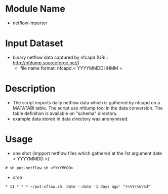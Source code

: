 # Module Name
- netflow importer

# Input Dataset
- binary netflow data captured by nfcapd (URL: http://nfdump.sourceforge.net/)
	- file name format: nfcapd.< YYYYMMDDHHMM >

# Description 
- The script imports daily netflow data which is gathered by nfcapd on a MATATABI table. The script use nfdump tool in the data conversion. The table definition is available on "schema" directory.
- example data stored in data directory was anonymised.

# Usage
- one shot (impport netflow files which gathered at the 1st argument date < YYYYMMDD >) 

```shell: 
# sh put-netflow.sh <YYYYMMDD>
```

- cron

```
* 11 * * * ~/put-sflow.sh `date --date '1 days ago' "+\%Y\%m\%d"`
```


